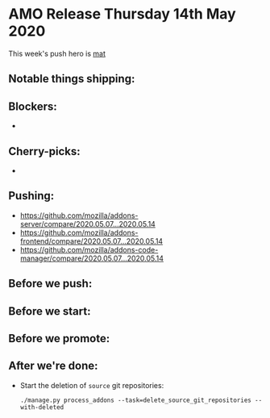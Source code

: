 # AMO Release Thursday 14th May 2020

This week's push hero is [mat](https://github.com/diox)

## Notable things shipping:

## Blockers:

-

## Cherry-picks:

-

## Pushing:

- https://github.com/mozilla/addons-server/compare/2020.05.07...2020.05.14
- https://github.com/mozilla/addons-frontend/compare/2020.05.07...2020.05.14
- https://github.com/mozilla/addons-code-manager/compare/2020.05.07...2020.05.14

## Before we push:

## Before we start:

## Before we promote:

## After we're done:

- Start the deletion of `source` git repositories:

    ```
    ./manage.py process_addons --task=delete_source_git_repositories --with-deleted
    ```

